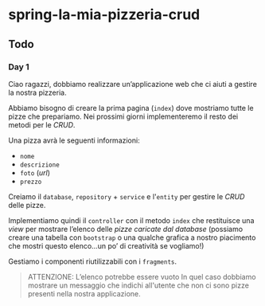 # spring-la-mia-pizzeria-crud

## Todo
### Day 1
Ciao ragazzi, dobbiamo realizzare un’applicazione web che ci aiuti a gestire la nostra pizzeria.

Abbiamo bisogno di creare la prima pagina (`index`) dove mostriamo tutte le pizze che prepariamo. Nei prossimi giorni implementeremo il resto dei metodi per le *CRUD*.

Una pizza avrà le seguenti informazioni:
- `nome`
- `descrizione`
- `foto` (*url*)
- `prezzo`

Creiamo il `database`, `repository` + `service` e l'`entity` per gestire le *CRUD* delle pizze.

Implementiamo quindi il `controller` con il metodo `index` che restituisce una *view* per mostrare l’elenco delle *pizze caricate dal database* (possiamo creare una tabella con `bootstrap` o una qualche grafica a nostro piacimento che mostri questo elenco...un po’ di creatività se vogliamo!)

Gestiamo i componenti riutilizzabili con i `fragments`.

>  ATTENZIONE: L’elenco potrebbe essere vuoto
> In quel caso dobbiamo mostrare un messaggio che indichi all'utente che non ci sono pizze presenti nella nostra applicazione.
